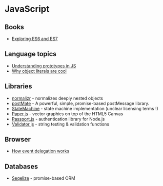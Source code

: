 # JavaScript

## Books

* [Exploring ES6 and ES7](http://exploringjs.com/es2016-es2017/index.html#toc_pt_background)

## Language topics

* [Understanding prototypes in JS](http://yehudakatz.com/2011/08/12/understanding-prototypes-in-javascript/)
* [Why object literals are cool](https://rainsoft.io/why-object-literals-in-javascript-are-cool/?utm_source=javascriptweekly&utm_medium=email)

## Libraries

* [normalizr](https://github.com/paularmstrong/normalizr) - normalizes deeply nested objects
* [postMate](https://github.com/dollarshaveclub/postmate) - A powerful, simple, promise-based postMessage library.
* [StateMachine](https://github.com/davestewart/javascript-state-machine) - state machine implementation (unclear licensing terms !)
* [Paper.js](http://paperjs.org/about/) - vector graphics on top of the HTML5 Canvas
* [Passport.js](http://passportjs.org/) - authentication library for Node.js
* [Validator.js](https://github.com/chriso/validator.js) - string testing & validation functions

## Browser

* [How event delegation works](https://davidwalsh.name/event-delegate)

## Databases

* [Seqelize](http://docs.sequelizejs.com/) - promise-based ORM
